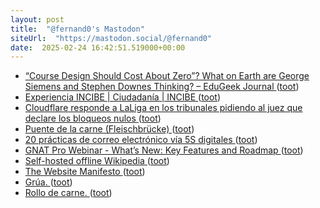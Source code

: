 ```yaml
---
layout: post
title:  "@fernand0's Mastodon"
siteUrl:  "https://mastodon.social/@fernand0"
date:  2025-02-24 16:42:51.519000+00:00
---
```

*  [“Course Design Should Cost About Zero”? What on Earth are George Siemens and Stephen Downes Thinking? – EduGeek Journal ](https://www.edugeekjournal.com/2025/02/18/course-design-should-cost-about-zero-what-on-earth-are-george-siemens-and-stephen-downes-thinking) ([toot](https://mastodon.social/@fernand0/114059861787677474))
*  [Experiencia INCIBE \| Ciudadanía \| INCIBE ](https://www.incibe.es/experiencia-incib) ([toot](https://mastodon.social/@fernand0/114059470058356899))
*  [Cloudflare responde a LaLiga en los tribunales pidiendo al juez que declare los bloqueos nulos ](https://bandaancha.eu/articulos/cloudflare-responde-laliga-tribunales-1125) ([toot](https://mastodon.social/@fernand0/114058901721601447))
*  [Puente de la carne (Fleischbrücke) ](https://www.flickr.com/photos/fernand0/54330790016) ([toot](https://mastodon.social/@fernand0/114058849719487728))
*  [20 prácticas de correo electrónico vía 5S digitales ](https://www.consultorartesano.com/2025/02/20-practicas-de-correo-electronico-via-5s-digitales.htm) ([toot](https://mastodon.social/@fernand0/114058628269873201))
*  [GNAT Pro Webinar - What’s New: Key Features and Roadmap ](https://www.adacore.com/gnat-pro-25-webina) ([toot](https://mastodon.social/@fernand0/114058357622283349))
*  [Self-hosted offline Wikipedia ](https://blog.classstruggle.tech/self-hosted-offline-wikipedia) ([toot](https://mastodon.social/@fernand0/114058246125122111))
*  [The Website Manifesto ](https://nora.zone/manifesto.htm) ([toot](https://mastodon.social/@fernand0/114056555171783175))
*  [Grúa. ](https://avecesunafoto.wordpress.com/2025/02/23/grua) ([toot](https://mastodon.social/@fernand0/114056515000176930))
*  [Rollo de carne. ](https://avecesunafoto.wordpress.com/2025/02/22/rollo-de-carne) ([toot](https://mastodon.social/@fernand0/114054561092107991))
